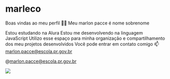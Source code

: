# marleco
Boas vindas ao meu perfil 💙💙
Meu marlon pacce é nome sobrenome

Estou estudando na Alura
Estou me desenvolvendo na linguagem JavaScript
Utilizo esse espaço para minha organização e compartilhamento dos meu projetos desenvolvidos
Você pode entrar em contato comigo 📫
marlon.pacce@escola.pr.gov.br

@marlon.pacce@escola.pr.gov.br

![](https://tenor.com/pt-BR/view/pelezera-wiping-mouth-gif-9959582)
